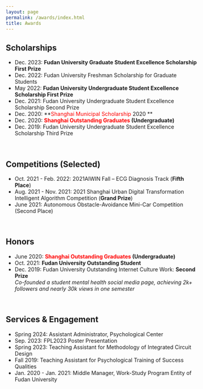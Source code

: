 ```yaml
---
layout: page
permalink: /awards/index.html
title: Awards
---
```


## Scholarships

- Dec. 2023:  **Fudan University Graduate Student Excellence Scholarship First Prize** <br>
- Dec. 2022:  Fudan University Freshman Scholarship for Graduate Students <br>
- May 2022:  **Fudan University Undergraduate Student Excellence Scholarship First Prize** <br>
- Dec. 2021:  Fudan University Undergraduate Student Excellence Scholarship Second Prize<br>
- Dec. 2020:  **<font color='red'>Shanghai Municipal Scholarship</font> 2020 ** <br>
- Dec. 2020:  **<font color='red'>Shanghai Outstanding Graduates</font> (Undergraduate)** <br>
- Dec. 2019:  Fudan University Undergraduate Student Excellence Scholarship Third Prize<br>

<br>

## Competitions (Selected)

- Oct. 2021 - Feb. 2022: 2021AIWIN Fall – ECG Diagnosis Track (**Fifth Place**)
- Aug. 2021 - Nov. 2021: 2021 Shanghai Urban Digital Transformation Intelligent Algorithm Competition (**Grand Prize**)
- June 2021: Autonomous Obstacle-Avoidance Mini-Car Competition (Second Place)

<br>

## Honors

- June 2020:  **<font color='red'>Shanghai Outstanding Graduates</font> (Undergraduate)** <br>
- Oct. 2021:  **Fudan University Outstanding Student** <br>
- Dec. 2019:  Fudan University Outstanding Internet Culture Work: **Second Prize**<br>*Co-founded a student mental health social media page, achieving 2k+ followers and nearly 30k views in one semester*

<br>

## Services & Engagement

- Spring 2024:  Assistant Administrator, Psychological Center
- Sep. 2023:  FPL2023 Poster Presentation
- Spring 2023:  Teaching Assistant for Methodology of Integrated Circuit Design
- Fall 2019:  Teaching Assistant for Psychological Training of Success Qualities
- Jan. 2020 - Jan. 2021:  Middle Manager, Work-Study Program Entity of Fudan University

<br>
